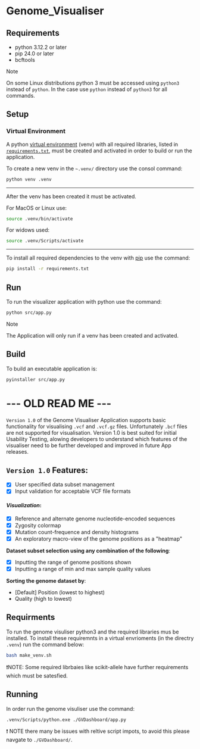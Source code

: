# Genome_Visualiser

## Requirements
- python 3.12.2 or later
- pip 24.0 or later
- bcftools

> [!NOTE]
> On some Linux distributions python 3 must be accessed using `python3` instead of `python`. 
> In the case use `python` instead of `python3` for all commands.


## Setup 
### Virtual Environment
A python [virtual environment](https://docs.python.org/3/library/venv.html) (venv) with all required libraries, listed in [`requirements.txt`](requirements.txt), must be created and activated in order to build or run the application.

To create a new venv in the `~.venv/` directory use the consol command:
```bash
python venv .venv
```
---
After the venv has been created it must be activated.

For MacOS or Linux use:
```bash
source .venv/bin/activate
```
For widows used:
```bash
source .venv/Scripts/activate
```
---
To install all required dependencies to the venv with [pip](https://pypi.org/project/pip/) use the command:
```bash
pip install -r requirements.txt 
```
## Run
To run the visualizer application with python use the command:
```bash
python src/app.py
```
> [!NOTE]
> The Application will only run if a venv has been created and activated.

## Build 
To build an executable application is:
```bash
pyinstaller src/app.py
```




# --- OLD READ ME ---
`Version 1.0` of the Genome Visualiser Application supports basic functionality for visualising `.vcf` and `.vcf.gz` files. Unfortunately `.bcf` files are not supported for visualisation. Version 1.0 is best suited for initial Usability Testing, alowing developers to understand which features of the visualiser need to be further developed and improved in future App releases.

## `Version 1.0` Features:
- [x] User specified data subset management
- [x] Input validation for acceptable VCF file formats

#### _Visualization_:
- [x] Reference and alternate genome nucleotide-encoded sequences
- [x] Zygosity colormap 
- [x] Mutation count-frequence and density histograms
- [x] An exploratory macro-view of the genome positions as a "heatmap"

**Dataset subset selection using any combination of the following**:
- [x] Inputting the range of genome positions shown 
- [x] Inputting a range of min and max sample quality values

**Sorting the genome dataset by**:
* [Default] Position (lowest to highest)
* Quality (high to lowest)


## Requirments
To run the genome visuliser python3 and the required libraries mus be installed. To install these requiremnts in a virtual envrioments (in the directry `.venv`) run the command below:
```bash
bash make_venv.sh
```
❗NOTE: Some required librbaies like scikit-allele have further requirements which must be satesfied.

## Running
In order run the genome visuliser use the command:
```bash
.venv/Scripts/python.exe ./GVDashboard/app.py
```
❗ NOTE there many be issues with reltive script impots, to avoid this please navgate to `./GVDashboard/`.
